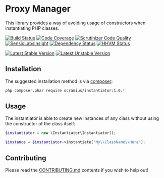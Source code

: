 # Proxy Manager

This library provides a way of avoiding usage of constructors when instantiating PHP classes.

[![Build Status](https://travis-ci.org/Ocramius/Instantiator.svg?branch=master)](https://travis-ci.org/Ocramius/Instantiator)
[![Code Coverage](https://scrutinizer-ci.com/g/Ocramius/Instantiator/badges/coverage.png?b=master)](https://scrutinizer-ci.com/g/Ocramius/Instantiator/?branch=master)
[![Scrutinizer Code Quality](https://scrutinizer-ci.com/g/Ocramius/Instantiator/badges/quality-score.png?b=master)](https://scrutinizer-ci.com/g/Ocramius/Instantiator/?branch=master)
[![SensioLabsInsight](https://insight.sensiolabs.com/projects/7a2c1cd1-5197-4822-8a4c-5ddaca48c769/mini.png)](https://insight.sensiolabs.com/projects/7a2c1cd1-5197-4822-8a4c-5ddaca48c769)
[![Dependency Status](https://www.versioneye.com/package/php--ocramius--instantiator/badge.svg)](https://www.versioneye.com/package/php--ocramius--instantiator)
[![HHVM Status](http://hhvm.h4cc.de/badge/ocramius/instantiator.png)](http://hhvm.h4cc.de/package/ocramius/instantiator)

[![Latest Stable Version](https://poser.pugx.org/ocramius/instantiator/v/stable.png)](https://packagist.org/packages/ocramius/instantiator)
[![Latest Unstable Version](https://poser.pugx.org/ocramius/instantiator/v/unstable.png)](https://packagist.org/packages/ocramius/instantiator)

## Installation

The suggested installation method is via [composer](https://getcomposer.org/):

```sh
php composer.phar require ocramius/instantiator:1.0.*
```

## Usage

The instantiator is able to create new instances of any class without using the constructor of the class
itself:

```php
$instantiator = new \Instantiator\Instantiator();

$instance = $instantiator->instantiate('My\\ClassName\\Here');
```

## Contributing

Please read the [CONTRIBUTING.md](CONTRIBUTING.md) contents if you wish to help out!
